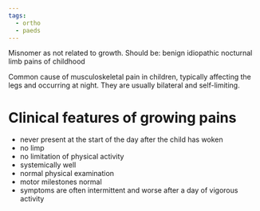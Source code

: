 ```yaml
---
tags:
  - ortho
  - paeds
---
```

Misnomer as not related to growth. Should be: benign idiopathic nocturnal limb pains of childhood

Common cause of musculoskeletal pain in children, typically affecting the legs and occurring at night. They are usually bilateral and self-limiting. 

# Clinical features of growing pains
- never present at the start of the day after the child has woken
- no limp
- no limitation of physical activity
- systemically well
- normal physical examination
- motor milestones normal
- symptoms are often intermittent and worse after a day of vigorous activity